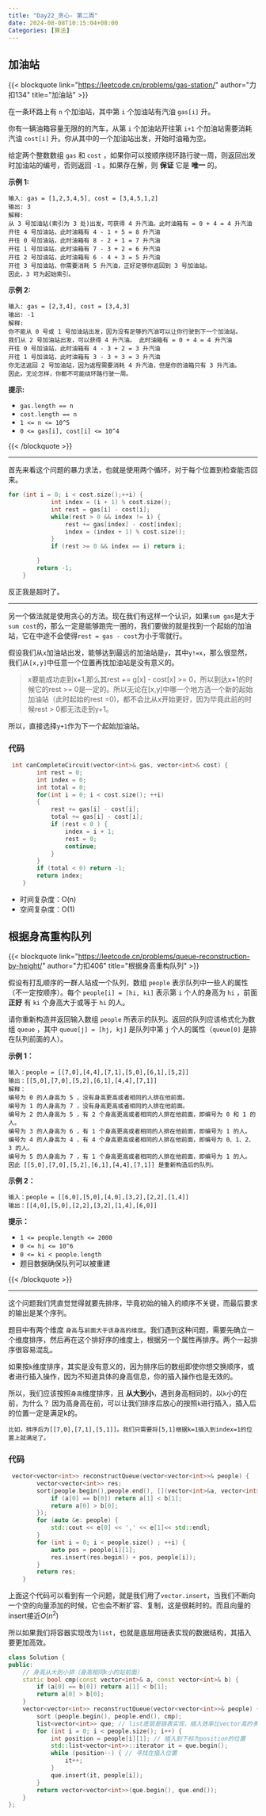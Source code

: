 ```yaml
---
title: "Day22_贪心- 第二周"
date: 2024-08-08T10:15:04+08:00
Categories: [算法]
---
```

## 加油站

{{< blockquote link="https://leetcode.cn/problems/gas-station/" author="力扣134" title="加油站" >}}

在一条环路上有 `n` 个加油站，其中第 `i` 个加油站有汽油 `gas[i]` 升。

你有一辆油箱容量无限的的汽车，从第 `i` 个加油站开往第 `i+1` 个加油站需要消耗汽油 `cost[i]` 升。你从其中的一个加油站出发，开始时油箱为空。

给定两个整数数组 `gas` 和 `cost` ，如果你可以按顺序绕环路行驶一周，则返回出发时加油站的编号，否则返回 `-1` 。如果存在解，则 **保证** 它是 **唯一** 的。

 

**示例 1:**

```
输入: gas = [1,2,3,4,5], cost = [3,4,5,1,2]
输出: 3
解释:
从 3 号加油站(索引为 3 处)出发，可获得 4 升汽油。此时油箱有 = 0 + 4 = 4 升汽油
开往 4 号加油站，此时油箱有 4 - 1 + 5 = 8 升汽油
开往 0 号加油站，此时油箱有 8 - 2 + 1 = 7 升汽油
开往 1 号加油站，此时油箱有 7 - 3 + 2 = 6 升汽油
开往 2 号加油站，此时油箱有 6 - 4 + 3 = 5 升汽油
开往 3 号加油站，你需要消耗 5 升汽油，正好足够你返回到 3 号加油站。
因此，3 可为起始索引。
```

**示例 2:**

```
输入: gas = [2,3,4], cost = [3,4,3]
输出: -1
解释:
你不能从 0 号或 1 号加油站出发，因为没有足够的汽油可以让你行驶到下一个加油站。
我们从 2 号加油站出发，可以获得 4 升汽油。 此时油箱有 = 0 + 4 = 4 升汽油
开往 0 号加油站，此时油箱有 4 - 3 + 2 = 3 升汽油
开往 1 号加油站，此时油箱有 3 - 3 + 3 = 3 升汽油
你无法返回 2 号加油站，因为返程需要消耗 4 升汽油，但是你的油箱只有 3 升汽油。
因此，无论怎样，你都不可能绕环路行驶一周。
```

 

**提示:**

- `gas.length == n`
- `cost.length == n`
- `1 <= n <= 10^5`
- `0 <= gas[i], cost[i] <= 10^4`

{{< /blockquote >}}

---

首先来看这个问题的暴力求法，也就是使用两个循环，对于每个位置到检查能否回来。

```c++
for (int i = 0; i < cost.size();++i) {
            int index = (i + 1) % cost.size();
            int rest = gas[i] - cost[i];
            while(rest > 0 && index != i) {
                rest += gas[index] - cost[index];
                index = (index + 1) % cost.size();
            }
            if (rest >= 0 && index == i) return i;

        }
        return -1;
    }
```

反正我是超时了。

---

另一个做法就是使用贪心的方法。现在我们有这样一个认识，如果`sum gas`是大于`sum cost`的，那么一定是能够跑完一圈的，我们要做的就是找到一个起始的加油站，它在中途不会使得`rest = gas - cost`为小于零就行。

假设我们从`x`加油站出发，能够达到最远的加油站是`y`，其中`y!=x`，那么很显然，我们从`[x,y]`中任意一个位置再找加油站是没有意义的。

> x要能成功走到x+1,那么其rest += g[x] - cost[x] >= 0，所以到达x+1的时候它的rest >= 0是一定的。所以无论在[x,y]中哪一个地方选一个新的起始加油站（此时起始的rest =0)，都不会比从x开始更好，因为毕竟此前的时候rest > 0都无法走到y+1。

所以，直接选择`y+1`作为下一个起始加油站。

### 代码

```c++
 int canCompleteCircuit(vector<int>& gas, vector<int>& cost) {
        int rest = 0;
        int index = 0;
        int total = 0;
        for(int i = 0; i < cost.size(); ++i)  
        {
            rest += gas[i] - cost[i];
            total += gas[i] - cost[i];
            if (rest < 0 ) {
                index = i + 1;
                rest = 0;
                continue;
            }
        }
        if (total < 0) return -1;
        return index;
    }
```

- 时间复杂度：O(n)
- 空间复杂度：O(1)

## 根据身高重构队列

{{< blockquote link="https://leetcode.cn/problems/queue-reconstruction-by-height/" author="力扣406" title="根据身高重构队列" >}}

假设有打乱顺序的一群人站成一个队列，数组 `people` 表示队列中一些人的属性（不一定按顺序）。每个 `people[i] = [hi, ki]` 表示第 `i` 个人的身高为 `hi` ，前面 **正好** 有 `ki` 个身高大于或等于 `hi` 的人。

请你重新构造并返回输入数组 `people` 所表示的队列。返回的队列应该格式化为数组 `queue` ，其中 `queue[j] = [hj, kj]` 是队列中第 `j` 个人的属性（`queue[0]` 是排在队列前面的人）。

 

**示例 1：**

```
输入：people = [[7,0],[4,4],[7,1],[5,0],[6,1],[5,2]]
输出：[[5,0],[7,0],[5,2],[6,1],[4,4],[7,1]]
解释：
编号为 0 的人身高为 5 ，没有身高更高或者相同的人排在他前面。
编号为 1 的人身高为 7 ，没有身高更高或者相同的人排在他前面。
编号为 2 的人身高为 5 ，有 2 个身高更高或者相同的人排在他前面，即编号为 0 和 1 的人。
编号为 3 的人身高为 6 ，有 1 个身高更高或者相同的人排在他前面，即编号为 1 的人。
编号为 4 的人身高为 4 ，有 4 个身高更高或者相同的人排在他前面，即编号为 0、1、2、3 的人。
编号为 5 的人身高为 7 ，有 1 个身高更高或者相同的人排在他前面，即编号为 1 的人。
因此 [[5,0],[7,0],[5,2],[6,1],[4,4],[7,1]] 是重新构造后的队列。
```

**示例 2：**

```
输入：people = [[6,0],[5,0],[4,0],[3,2],[2,2],[1,4]]
输出：[[4,0],[5,0],[2,2],[3,2],[1,4],[6,0]]
```

 

**提示：**

- `1 <= people.length <= 2000`
- `0 <= hi <= 10^6`
- `0 <= ki < people.length`
- 题目数据确保队列可以被重建

{{< /blockquote >}}

----

这个问题我们凭直觉觉得就要先排序，毕竟初始的输入的顺序不关键，而最后要求的输出是某个序列。

题目中有两个维度 `身高`与`前面大于该身高的维度`。我们遇到这种问题，需要先确立一个维度排序，然后再在这个排好序的维度上，根据另一个属性再排序。两个一起排序很容易混乱。

如果按`k`维度排序，其实是没有意义的，因为排序后的数组即使你想交换顺序，或者进行插入操作，因为不知道具体的身高信息，你的插入操作也是无效的。

所以，我们应该按照`身高`维度排序，且 **从大到小**，遇到身高相同的，以`k`小的在前，为什么？ 因为高身高在前，可以让我们排序后放心的按照`k`进行插入，插入后的位置一定是满足k的。

```
比如，排序后为[[7,0],[7,1],[5,1]]。我们只需要将[5,1]根据k=1插入到index=1的位置上就满足了。
```

### 代码

```c++
 vector<vector<int>> reconstructQueue(vector<vector<int>>& people) {
        vector<vector<int>> res;
        sort(people.begin(),people.end(), [](vector<int>&a, vector<int>& b) {
            if (a[0] == b[0]) return a[1] < b[1];
            return a[0] > b[0];
        });
        for (auto &e: people) {
            std::cout << e[0] << ',' << e[1]<< std::endl;
        }
        for (int i = 0; i < people.size() ; ++i) {
            auto pos = people[i][1];
            res.insert(res.begin() + pos, people[i]);
        }
        return res;
    }
```

上面这个代码可以看到有一个问题，就是我们用了`vector.insert`，当我们不断向一个空的向量添加的时候，它也会不断扩容、复制，这是很耗时的。而且向量的insert接近$O(n^2)$

所以如果我们将容器实现改为`list`，也就是底层用链表实现的数据结构，其插入要更加高效。

```c++
class Solution {
public:
    // 身高从大到小排（身高相同k小的站前面）
    static bool cmp(const vector<int>& a, const vector<int>& b) {
        if (a[0] == b[0]) return a[1] < b[1];
        return a[0] > b[0];
    }
    vector<vector<int>> reconstructQueue(vector<vector<int>>& people) {
        sort (people.begin(), people.end(), cmp);
        list<vector<int>> que; // list底层是链表实现，插入效率比vector高的多
        for (int i = 0; i < people.size(); i++) {
            int position = people[i][1]; // 插入到下标为position的位置
            std::list<vector<int>>::iterator it = que.begin();
            while (position--) { // 寻找在插入位置
                it++;
            }
            que.insert(it, people[i]);
        }
        return vector<vector<int>>(que.begin(), que.end());
    }
};
```

